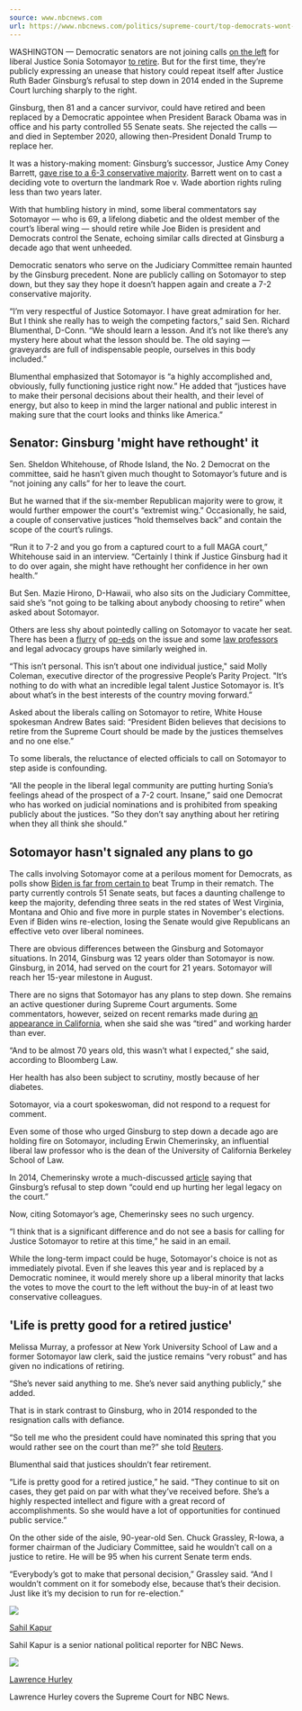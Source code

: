 ```yaml
---
source: www.nbcnews.com
url: https://www.nbcnews.com/politics/supreme-court/top-democrats-wont-join-calls-justice-sotomayor-retire-still-fear-ruth-rcna145912
---
```


WASHINGTON — Democratic senators are not joining calls [on the left](https://www.theguardian.com/commentisfree/2024/apr/01/for-the-sake-of-all-of-us-sonia-sotomayor-needs-to-retire-from-the-us-supreme-court) for liberal Justice Sonia Sotomayor [to retire](https://www.theatlantic.com/politics/archive/2024/03/sonia-sotomayor-should-retire/677764/). But for the first time, they’re publicly expressing an unease that history could repeat itself after Justice Ruth Bader Ginsburg’s refusal to step down in 2014 ended in the Supreme Court lurching sharply to the right.

Ginsburg, then 81 and a cancer survivor, could have retired and been replaced by a Democratic appointee when President Barack Obama was in office and his party controlled 55 Senate seats. She rejected the calls — and died in September 2020, allowing then-President Donald Trump to replace her.

It was a history-making moment: Ginsburg’s successor, Justice Amy Coney Barrett, [gave rise to a 6-3 conservative majority](https://www.nbcnews.com/politics/congress/amy-coney-barrett-set-be-confirmed-supreme-court-monday-n1244748). Barrett went on to cast a deciding vote to overturn the landmark Roe v. Wade abortion rights ruling less than two years later.

With that humbling history in mind, some liberal commentators say Sotomayor — who is 69, a lifelong diabetic and the oldest member of the court’s liberal wing — should retire while Joe Biden is president and Democrats control the Senate, echoing similar calls directed at Ginsburg a decade ago that went unheeded.

Democratic senators who serve on the Judiciary Committee remain haunted by the Ginsburg precedent. None are publicly calling on Sotomayor to step down, but they say they hope it doesn’t happen again and create a 7-2 conservative majority.

“I’m very respectful of Justice Sotomayor. I have great admiration for her. But I think she really has to weigh the competing factors,” said Sen. Richard Blumenthal, D-Conn. “We should learn a lesson. And it’s not like there’s any mystery here about what the lesson should be. The old saying — graveyards are full of indispensable people, ourselves in this body included.”

Blumenthal emphasized that Sotomayor is “a highly accomplished and, obviously, fully functioning justice right now.” He added that “justices have to make their personal decisions about their health, and their level of energy, but also to keep in mind the larger national and public interest in making sure that the court looks and thinks like America.”

## Senator: Ginsburg 'might have rethought' it

Sen. Sheldon Whitehouse, of Rhode Island, the No. 2 Democrat on the committee, said he hasn’t given much thought to Sotomayor’s future and is “not joining any calls” for her to leave the court.

But he warned that if the six-member Republican majority were to grow, it would further empower the court's “extremist wing.” Occasionally, he said, a couple of conservative justices “hold themselves back” and contain the scope of the court’s rulings.

“Run it to 7-2 and you go from a captured court to a full MAGA court,” Whitehouse said in an interview. “Certainly I think if Justice Ginsburg had it to do over again, she might have rethought her confidence in her own health.”

But Sen. Mazie Hirono, D-Hawaii, who also sits on the Judiciary Committee, said she’s “not going to be talking about anybody choosing to retire” when asked about Sotomayor.

Others are less shy about pointedly calling on Sotomayor to vacate her seat. There has been a [flurry](https://www.theguardian.com/commentisfree/2024/apr/01/for-the-sake-of-all-of-us-sonia-sotomayor-needs-to-retire-from-the-us-supreme-court) of [op-eds](https://www.theatlantic.com/politics/archive/2024/03/sonia-sotomayor-should-retire/677764/) on the issue and some [law professors](https://www.huffpost.com/entry/should-sotomayor-retire-biden_n_66032a7ae4b006c3905731dd) and legal advocacy groups have similarly weighed in.

“This isn’t personal. This isn’t about one individual justice," said Molly Coleman, executive director of the progressive People’s Parity Project. "It’s nothing to do with what an incredible legal talent Justice Sotomayor is. It’s about what’s in the best interests of the country moving forward.”

Asked about the liberals calling on Sotomayor to retire, White House spokesman Andrew Bates said: “President Biden believes that decisions to retire from the Supreme Court should be made by the justices themselves and no one else.”

To some liberals, the reluctance of elected officials to call on Sotomayor to step aside is confounding.

“All the people in the liberal legal community are putting hurting Sonia’s feelings ahead of the prospect of a 7-2 court. Insane,” said one Democrat who has worked on judicial nominations and is prohibited from speaking publicly about the justices. “So they don’t say anything about her retiring when they all think she should.”

## Sotomayor hasn't signaled any plans to go

The calls involving Sotomayor come at a perilous moment for Democrats, as polls show [Biden is far from certain to](https://www.nbcnews.com/politics/2024-election/bidens-improving-polling-trump-shaky-rcna143968) beat Trump in their rematch. The party currently controls 51 Senate seats, but faces a daunting challenge to keep the majority, defending three seats in the red states of West Virginia, Montana and Ohio and five more in purple states in November's elections. Even if Biden wins re-election, losing the Senate would give Republicans an effective veto over liberal nominees.

There are obvious differences between the Ginsburg and Sotomayor situations. In 2014, Ginsburg was 12 years older than Sotomayor is now. Ginsburg, in 2014, had served on the court for 21 years. Sotomayor will reach her 15-year milestone in August.

There are no signs that Sotomayor has any plans to step down. She remains an active questioner during Supreme Court arguments. Some commentators, however, seized on recent remarks made during [an appearance in California](https://news.bloomberglaw.com/us-law-week/sotomayor-says-surprised-by-supreme-court-pace-tougher-workload), when she said she was “tired” and working harder than ever.

“And to be almost 70 years old, this wasn’t what I expected,” she said, according to Bloomberg Law.

Her health has also been subject to scrutiny, mostly because of her diabetes.  

Sotomayor, via a court spokeswoman, did not respond to a request for comment.

Even some of those who urged Ginsburg to step down a decade ago are holding fire on Sotomayor, including Erwin Chemerinsky, an influential liberal law professor who is the dean of the University of California Berkeley School of Law.

In 2014, Chemerinsky wrote a much-discussed [article](https://www.politico.com/magazine/story/2014/09/love-ya-ruth-but-its-time-to-go-111305/) saying that Ginsburg’s refusal to step down “could end up hurting her legal legacy on the court.”

Now, citing Sotomayor’s age, Chemerinsky sees no such urgency.

“I think that is a significant difference and do not see a basis for calling for Justice Sotomayor to retire at this time,” he said in an email.

While the long-term impact could be huge, Sotomayor's choice is not as immediately pivotal. Even if she leaves this year and is replaced by a Democratic nominee, it would merely shore up a liberal minority that lacks the votes to move the court to the left without the buy-in of at least two conservative colleagues.

## 'Life is pretty good for a retired justice'

Melissa Murray, a professor at New York University School of Law and a former Sotomayor law clerk, said the justice remains “very robust” and has given no indications of retiring.

“She’s never said anything to me. She’s never said anything publicly,” she added.

That is in stark contrast to Ginsburg, who in 2014 responded to the resignation calls with defiance.

“So tell me who the president could have nominated this spring that you would rather see on the court than me?” she told [Reuters](https://www.reuters.com/article/idUSKBN0G12UZ/).

Blumenthal said that justices shouldn’t fear retirement.

“Life is pretty good for a retired justice,” he said. “They continue to sit on cases, they get paid on par with what they’ve received before. She’s a highly respected intellect and figure with a great record of accomplishments. So she would have a lot of opportunities for continued public service.”

On the other side of the aisle, 90-year-old Sen. Chuck Grassley, R-Iowa, a former chairman of the Judiciary Committee, said he wouldn’t call on a justice to retire. He will be 95 when his current Senate term ends.

“Everybody’s got to make that personal decision,” Grassley said. “And I wouldn’t comment on it for somebody else, because that’s their decision. Just like it’s my decision to run for re-election.”

[![](https://media-cldnry.s-nbcnews.com/image/upload/t_focal-60x60,f_auto,q_auto:best/newscms/2024_09/3640450/sahil_hs.jpg)](https://www.nbcnews.com/author/sahil-kapur-ncpn1123791)

[Sahil Kapur](https://www.nbcnews.com/author/sahil-kapur-ncpn1123791)[](https://twitter.com/sahilkapur)[](mailto:sahil.kapur@nbcuni.com)

Sahil Kapur is a senior national political reporter for NBC News.

[![](https://media-cldnry.s-nbcnews.com/image/upload/t_focal-60x60,f_auto,q_auto:best/newscms/2023_08/3595831/lawrence-hurley-byline-jm-1.jpg)](https://www.nbcnews.com/author/lawrence-hurley-ncpn1298564)

[Lawrence Hurley](https://www.nbcnews.com/author/lawrence-hurley-ncpn1298564)[](https://twitter.com/lawrencehurley)[](mailto:Lawrence.Hurley@nbcuni.com)

Lawrence Hurley covers the Supreme Court for NBC News.
